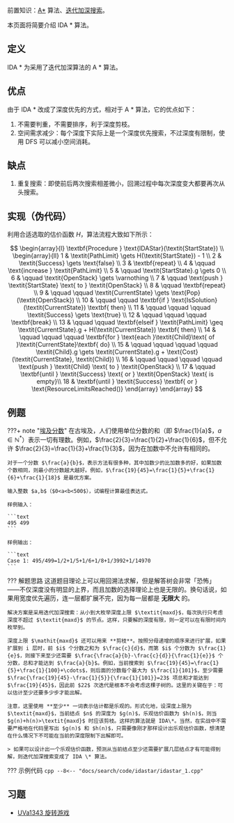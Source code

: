 前置知识：[A\*](./astar.md) 算法、[迭代加深搜索](./iterative.md)。

本页面将简要介绍 IDA \* 算法。

## 定义

IDA \* 为采用了迭代加深算法的 A \* 算法。

## 优点

由于 IDA \* 改成了深度优先的方式，相对于 A \* 算法，它的优点如下：

1.  不需要判重，不需要排序，利于深度剪枝。
2.  空间需求减少：每个深度下实际上是一个深度优先搜索，不过深度有限制，使用 DFS 可以减小空间消耗。

## 缺点

1.  重复搜索：即使前后两次搜索相差微小，回溯过程中每次深度变大都要再次从头搜索。

## 实现（伪代码）

利用合适选取的估价函数 $H$，算法流程大致如下所示：

$$
\begin{array}{l}
\textbf{Procedure } \text{IDAStar}(\textit{StartState}) \\
\begin{array}{ll}
1 &  \textit{PathLimit} \gets H(\textit{StartState}) - 1 \\
2 &  \textit{Success} \gets \text{false} \\
3 &  \textbf{repeat} \\
4 &  \qquad \text{increase } \textit{PathLimit} \\
5 &  \qquad \textit{StartState}.g \gets 0 \\
6 &  \qquad \textit{OpenStack} \gets \varnothing \\
7 &  \qquad \text{push } \textit{StartState} \text{ to } \textit{OpenStack} \\
8 &  \qquad \textbf{repeat} \\
9 &  \qquad \qquad \textit{CurrentState} \gets \text{Pop}(\textit{OpenStack}) \\
10 &  \qquad \qquad \textbf{if } \text{IsSolution}(\textit{CurrentState}) \textbf{ then} \\
11 &  \qquad \qquad \qquad \textit{Success} \gets \text{true} \\
12 &  \qquad \qquad \qquad \textbf{break} \\
13 &  \qquad \qquad \textbf{elseif } \textit{PathLimit} \geq \textit{CurrentState}.g + H(\textit{CurrentState}) \textbf{ then} \\
14 &  \qquad \qquad \qquad \textbf{for } \text{each }\textit{Child}\text{ of }\textit{CurrentState}\textbf{ do} \\
15 &  \qquad \qquad \qquad \qquad \textit{Child}.g \gets \textit{CurrentState}.g + \text{Cost}(\textit{CurrentState}, \textit{Child}) \\
16 &  \qquad \qquad \qquad \qquad \text{push } \textit{Child} \text{ to } \textit{OpenStack} \\
17 &  \qquad \textbf{until } \textit{Success} \text{ or } \textit{OpenStack} \text{ is empty}\\
18 &  \textbf{until } \textit{Success} \textbf{ or } \text{ResourceLimitsReached()}
\end{array}
\end{array}
$$

## 例题

???+ note "[埃及分数](https://loj.ac/p/10022)"
    在古埃及，人们使用单位分数的和（即 $\frac{1}{a}$，$a\in\mathbb{N}^*$）表示一切有理数。例如，$\frac{2}{3}=\frac{1}{2}+\frac{1}{6}$，但不允许 $\frac{2}{3}=\frac{1}{3}+\frac{1}{3}$，因为在加数中不允许有相同的。
    
    对于一个分数 $\frac{a}{b}$，表示方法有很多种，其中加数少的比加数多的好，如果加数个数相同，则最小的分数越大越好。例如，$\frac{19}{45}=\frac{1}{5}+\frac{1}{6}+\frac{1}{18}$ 是最优方案。
    
    输入整数 $a,b$（$0<a<b<500$），试编程计算最佳表达式。
    
    样例输入：
    
    ```text
    495 499
    ```
    
    样例输出：
    
    ```text
    Case 1: 495/499=1/2+1/5+1/6+1/8+1/3992+1/14970
    ```

??? 解题思路
    这道题目理论上可以用回溯法求解，但是解答树会非常「恐怖」——不仅深度没有明显的上界，而且加数的选择理论上也是无限的。换句话说，如果用宽度优先遍历，连一层都扩展不完，因为每一层都是 **无限大** 的。
    
    解决方案是采用迭代加深搜索：从小到大枚举深度上限 $\textit{maxd}$，每次执行只考虑深度不超过 $\textit{maxd}$ 的节点。这样，只要解的深度有限，则一定可以在有限时间内枚举到。
    
    深度上限 $\mathit{maxd}$ 还可以用来 **剪枝**。按照分母递增的顺序来进行扩展，如果扩展到 i 层时，前 $i$ 个分数之和为 $\frac{c}{d}$，而第 $i$ 个分数为 $\frac{1}{e}$，则接下来至少还需要 $\frac{\frac{a}{b}-\frac{c}{d}}{\frac{1}{e}}$ 个分数，总和才能达到 $\frac{a}{b}$。例如，当前搜索到 $\frac{19}{45}=\frac{1}{5}+\frac{1}{100}+\cdots$，则后面的分数每个最大为 $\frac{1}{101}$，至少需要 $\frac{\frac{19}{45}-\frac{1}{5}}{\frac{1}{101}}=23$ 项总和才能达到 $\frac{19}{45}$，因此前 $22$ 次迭代是根本不会考虑这棵子树的。这里的关键在于：可以估计至少还要多少步才能出解。
    
    注意，这里使用 **至少** 一词表示估计都是乐观的。形式化地，设深度上限为 $\textit{maxd}$，当前结点 $n$ 的深度为 $g(n)$，乐观估价函数为 $h(n)$，则当 $g(n)+h(n)>\textit{maxd}$ 时应该剪枝。这样的算法就是 IDA\*。当然，在实战中不需要严格地在代码里写出 $g(n)$ 和 $h(n)$，只需要像刚才那样设计出乐观估价函数，想清楚在什么情况下不可能在当前的深度限制下出解即可。
    
    > 如果可以设计出一个乐观估价函数，预测从当前结点至少还需要扩展几层结点才有可能得到解，则迭代加深搜索变成了 IDA \* 算法。

??? 示例代码
    ```cpp
    --8<-- "docs/search/code/idastar/idastar_1.cpp"
    ```

## 习题

-   [UVa1343 旋转游戏](https://onlinejudge.org/index.php?option=com_onlinejudge&Itemid=8&category=24&page=show_problem&problem=4089)
